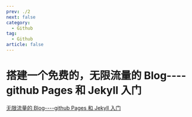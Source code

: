 ```yaml
---
prev: ./2
next: false
category:
  - Github
tag:
  - Github
article: false
---
```


# 搭建一个免费的，无限流量的 Blog----github Pages 和 Jekyll 入门

[无限流量的 Blog----github Pages 和 Jekyll 入门](https://www.ruanyifeng.com/blog/2012/08/blogging_with_jekyll.html)

